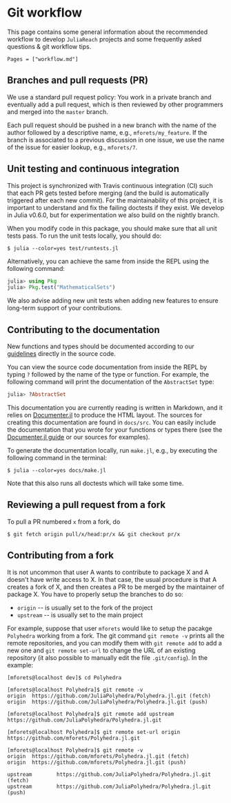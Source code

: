 # Git workflow

This page contains some general information about the recommended workflow
to develop `JuliaReach` projects and some frequently asked questions
& git workflow tips.

```@contents
Pages = ["workflow.md"]
```

## Branches and pull requests (PR)

We use a standard pull request policy:
You work in a private branch and eventually add a pull request, which is then
reviewed by other programmers and merged into the `master` branch.

Each pull request should be pushed in a new branch with the name of the author
followed by a descriptive name, e.g., `mforets/my_feature`.
If the branch is associated to a previous discussion in one issue, we use the
name of the issue for easier lookup, e.g., `mforets/7`.

## Unit testing and continuous integration

This project is synchronized with Travis continuous integration (CI) such that each PR gets tested before
merging (and the build is automatically triggered after each new commit).
For the maintainability of this project, it is important to understand and fix
the failing doctests if they exist.
We develop in Julia v0.6.0, but for experimentation we also build on the nightly
branch.

When you modify code in this package, you should make sure that all unit tests
pass.
To run the unit tests locally, you should do:

```
$ julia --color=yes test/runtests.jl
```

Alternatively, you can achieve the same from inside the REPL using the following
command:

```julia
julia> using Pkg
julia> Pkg.test("MathematicalSets")
```

We also advise adding new unit tests when adding new features to ensure
long-term support of your contributions.

## Contributing to the documentation

New functions and types should be documented according to our
[guidelines](https://github.com/JuliaReach/LazySets.jl/wiki/Documentation-Guidelines)
directly in the source code.

You can view the source code documentation from inside the REPL by typing `?`
followed by the name of the type or function.
For example, the following command will print the documentation of the `AbstractSet`
type:

```julia
julia> ?AbstractSet
```

This documentation you are currently reading is written in Markdown, and it
relies on [Documenter.jl](https://juliadocs.github.io/Documenter.jl/stable/) to
produce the HTML layout.
The sources for creating this documentation are found in `docs/src`.
You can easily include the documentation that you wrote for your functions or
types there (see the
[Documenter.jl guide](https://juliadocs.github.io/Documenter.jl/stable/man/guide/)
or our sources for examples).

To generate the documentation locally, run `make.jl`, e.g., by executing the
following command in the terminal:

```
$ julia --color=yes docs/make.jl
```

Note that this also runs all doctests which will take some time.

## Reviewing a pull request from a fork

To pull a PR numbered `x` from a fork, do

```
$ git fetch origin pull/x/head:pr/x && git checkout pr/x
```

## Contributing from a fork

It is not uncommon that user A wants to contribute to package X and A doesn't
have write access to X. In that case, the usual procedure is that A creates a fork
of X, and then creates a PR to be merged by the maintainer of package X.
You have to properly setup the branches to do so:

- `origin`   -- is usually set to the fork of the project
- `upstream` -- is usually set to the main project

For example, suppose that user `mforets` would like to setup the pacakge `Polyhedra`
working from a fork. The git command `git remote -v` prints all the remote repositories,
and you can modify them with `git remote add` to add a new one and
`git remote set-url` to change the URL of an existing repository (it also possible to
manually edit the file `.git/config`). In the example:

```
[mforets@localhost dev]$ cd Polyhedra

[mforets@localhost Polyhedra]$ git remote -v
origin  https://github.com/JuliaPolyhedra/Polyhedra.jl.git (fetch)
origin  https://github.com/JuliaPolyhedra/Polyhedra.jl.git (push)

[mforets@localhost Polyhedra]$ git remote add upstream https://github.com/JuliaPolyhedra/Polyhedra.jl.git

[mforets@localhost Polyhedra]$ git remote set-url origin https://github.com/mforets/Polyhedra.jl.git

[mforets@localhost Polyhedra]$ git remote -v
origin  https://github.com/mforets/Polyhedra.jl.git (fetch)
origin  https://github.com/mforets/Polyhedra.jl.git (push)

upstream        https://github.com/JuliaPolyhedra/Polyhedra.jl.git (fetch)
upstream        https://github.com/JuliaPolyhedra/Polyhedra.jl.git (push)
```

